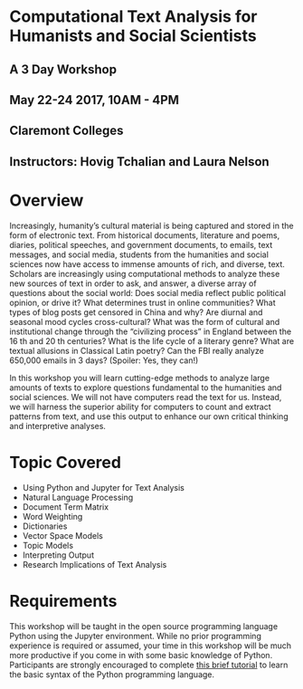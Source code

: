 # Computational Text Analysis for Humanists and Social Scientists
## A 3 Day Workshop
## May 22-24 2017, 10AM - 4PM
## Claremont Colleges

## Instructors: Hovig Tchalian and Laura Nelson

# Overview

Increasingly, humanity’s cultural material is being captured and stored in the form of electronic
text. From historical documents, literature and poems, diaries, political speeches, and government
documents, to emails, text messages, and social media, students from the humanities and social
sciences now have access to immense amounts of rich, and diverse, text. Scholars are
increasingly using computational methods to analyze these new sources of text in order to ask,
and answer, a diverse array of questions about the social world: Does social media reflect public
political opinion, or drive it? What determines trust in online communities? What types of blog
posts get censored in China and why? Are diurnal and seasonal mood cycles cross-cultural? What
was the form of cultural and institutional change through the “civilizing process” in England
between the 16 th and 20 th centuries? What is the life cycle of a literary genre? What are textual
allusions in Classical Latin poetry? Can the FBI really analyze 650,000 emails in 3 days?
(Spoiler: Yes, they can!)

In this workshop you will learn cutting-edge methods to analyze large amounts of texts to explore
questions fundamental to the humanities and social sciences. We will not have computers read the
text for us. Instead, we will harness the superior ability for computers to count and extract
patterns from text, and use this output to enhance our own critical thinking and interpretive
analyses.

# Topic Covered

* Using Python and Jupyter for Text Analysis
* Natural Language Processing
* Document Term Matrix
* Word Weighting
* Dictionaries
* Vector Space Models
* Topic Models
* Interpreting Output
* Research Implications of Text Analysis


# Requirements

This workshop will be taught in the open source programming language Python using the Jupyter environment. While no prior programming experience is required or assumed, your time in this workshop will be much more productive if you come in with some basic knowledge of Python. Participants are strongly encouraged to complete [this brief tutorial](https://www.codeschool.com/courses/try-python) to learn the basic syntax of the Python programming language.

